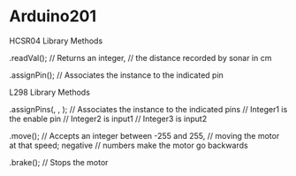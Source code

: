 Arduino201
==========

HCSR04 Library Methods

.readVal(); 
// Returns an integer, 
// the distance recorded by sonar in cm

.assignPin(<integer>);
// Associates the instance to the indicated pin

L298 Library Methods

.assignPins(<integer1>, <integer2>, <integer3>);
// Associates the instance to the indicated pins
// Integer1 is the enable pin
// Integer2 is input1
// Integer3 is input2

.move(<integer>); 
// Accepts an integer between -255 and 255,
// moving the motor at that speed; negative 
// numbers make the motor go backwards

.brake();
// Stops the motor
